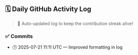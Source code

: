 ## 🗓️ Daily GitHub Activity Log

> 🤖 Auto-updated log to keep the contribution streak alive!

### ✅ Commits

- 🕒 2025-07-21 11:11 UTC — Improved formatting in log

